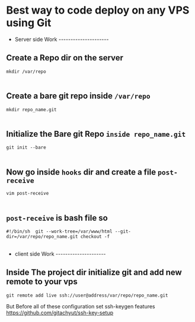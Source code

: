 # Best way to code deploy on any VPS using Git<br>
*  Server side Work --------------------- <br>

## Create a Repo dir on the server <br>
`mkdir /var/repo` <br>
<br>
## Create a bare git repo inside `/var/repo` <br>
`mkdir repo_name.git`<br>
<br>
## Initialize the Bare git Repo `inside repo_name.git ` <br>
`git init --bare`<br>
<br>
## Now go inside  `hooks` dir and create a file `post-receive` <br>
`vim post-receive`<br>
<br>

## `post-receive` is bash file so  <br>
`#!/bin/sh 
git --work-tree=/var/www/html --git-dir=/var/repo/repo_name.git checkout -f`<br>
<br>

* client side Work --------------------- <br>

## Inside The project dir initialize git and add new remote to your vps <br>
`git remote add live ssh://user@address/var/repo/repo_name.git`
<br>

But Before all of these configuration set ssh-keygen features https://github.com/gitachyut/ssh-key-setup
